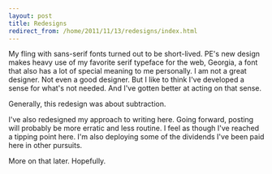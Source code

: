```yaml
---
layout: post
title: Redesigns
redirect_from: /home/2011/11/13/redesigns/index.html
---
```

<p>My fling with sans-serif fonts turned out to be short-lived. PE's new design makes heavy use of my favorite serif typeface for the web, Georgia, a font that also has a lot of special meaning to me personally.
I am not a great designer. Not even a good designer. But I like to think I've developed a sense for what's not needed. And I've gotten better at acting on that sense.</p>
<p>Generally, this redesign was about subtraction.</p>
<p>I've also redesigned my approach to writing here. Going forward, posting will probably be more erratic and less routine. I feel as though I've reached a tipping point here. I'm also deploying some of the dividends I've been paid here in other pursuits.</p>
<p>More on that later. Hopefully.</p>
